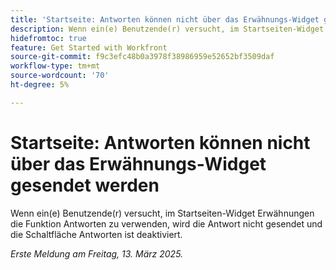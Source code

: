 ```yaml
---
title: 'Startseite: Antworten können nicht über das Erwähnungs-Widget gesendet werden'
description: Wenn ein(e) Benutzende(r) versucht, im Startseiten-Widget Erwähnungen die Funktion Antworten zu verwenden, wird die Antwort nicht gesendet und die Schaltfläche Antworten ist deaktiviert.
hidefromtoc: true
feature: Get Started with Workfront
source-git-commit: f9c3efc48b0a3978f38986959e52652bf3509daf
workflow-type: tm+mt
source-wordcount: '70'
ht-degree: 5%

---
```



# Startseite: Antworten können nicht über das Erwähnungs-Widget gesendet werden

Wenn ein(e) Benutzende(r) versucht, im Startseiten-Widget Erwähnungen die Funktion Antworten zu verwenden, wird die Antwort nicht gesendet und die Schaltfläche Antworten ist deaktiviert.

_Erste Meldung am Freitag, 13. März 2025._
